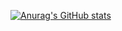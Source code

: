 <!---
merry-git/merry-git is a ✨ special ✨ repository because its `README.md` (this file) appears on your GitHub profile.
You can click the Preview link to take a look at your changes.
--->

[![Anurag's GitHub stats](https://github-readme-stats.vercel.app/api?username=merry-git)](https://github.com/anuraghazra/github-readme-stats)
